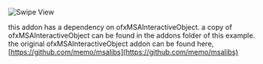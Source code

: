 ![Swipe View](https://github.com/julapy/ofxColorPicker/raw/master/example/image/ofxColorPicker.png)

this addon has a dependency on ofxMSAInteractiveObject.
a copy of ofxMSAInteractiveObject can be found in the addons folder of this example.
the original ofxMSAInteractiveObject addon can be found here, [https://github.com/memo/msalibs](https://github.com/memo/msalibs)